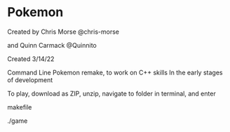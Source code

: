 # Pokemon
Created by Chris Morse @chris-morse 

and Quinn Carmack @Quinnito

Created 3/14/22

Command Line Pokemon remake, 
to work on C++ skills
In the early stages of development

To play, download as ZIP, unzip, navigate to folder in terminal, and enter

makefile 

./game 
